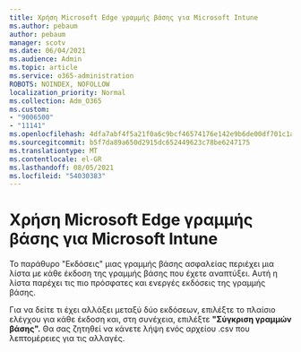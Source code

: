 ```yaml
---
title: Χρήση Microsoft Edge γραμμής βάσης για Microsoft Intune
ms.author: pebaum
author: pebaum
manager: scotv
ms.date: 06/04/2021
ms.audience: Admin
ms.topic: article
ms.service: o365-administration
ROBOTS: NOINDEX, NOFOLLOW
localization_priority: Normal
ms.collection: Adm_O365
ms.custom:
- "9006500"
- "11141"
ms.openlocfilehash: 4dfa7abf4f5a21f0a6c9bcf46574176e142e9b6de00df701c1a0d3178ac58bd0
ms.sourcegitcommit: b5f7da89a650d2915dc652449623c78be6247175
ms.translationtype: MT
ms.contentlocale: el-GR
ms.lasthandoff: 08/05/2021
ms.locfileid: "54030383"
---
```

# <a name="use-microsoft-edge-baseline-settings-for-microsoft-intune"></a>Χρήση Microsoft Edge γραμμής βάσης για Microsoft Intune

Το παράθυρο "Εκδόσεις" μιας γραμμής βάσης ασφαλείας περιέχει μια λίστα με κάθε έκδοση της γραμμής βάσης που έχετε αναπτύξει. Αυτή η λίστα παρέχει τις πιο πρόσφατες και ενεργές εκδόσεις της γραμμής βάσης.

Για να δείτε τι έχει αλλάξει μεταξύ δύο εκδόσεων, επιλέξτε το πλαίσιο ελέγχου για κάθε έκδοση και, στη συνέχεια, επιλέξτε **"Σύγκριση γραμμών βάσης".** Θα σας ζητηθεί να κάνετε λήψη ενός αρχείου .csv που λεπτομέρειες για τις αλλαγές.